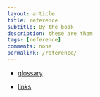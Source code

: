 ```yaml
---
layout: article
title: reference
subtitle: By the book
description: these are them
tags: [reference]
comments: none
permalink: /reference/
---
```



* [glossary](glossary)

* [links](links)